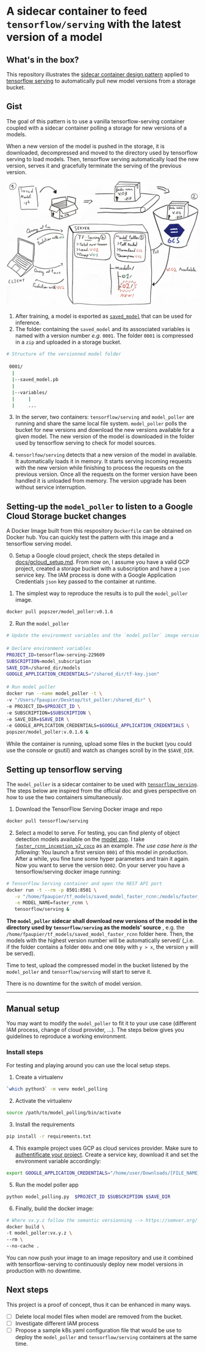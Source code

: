 # A sidecar container to feed `tensorflow/serving` with the latest version of a model

## What's in the box?
This repository illustrates the [sidecar container design pattern](https://docs.microsoft.com/en-us/azure/architecture/patterns/sidecar) applied to [tensorflow serving](https://www.tensorflow.org/serving/) to automatically pull new model versions from a storage bucket.

## Gist 
The goal of this pattern is to use a vanilla tensorflow-serving container coupled with a sidecar container polling a storage for new versions of a models.

When a new version of the model is pushed in  the storage, it is downloaded, decompressed and moved to the directory used by tensorflow serving to load models. 
Then, tensorflow serving automatically load the new version, serves it and gracefully terminate the serving of the previous version.

![Model overview](assets/overview.png)

1. After training, a model is exported as  [`saved_model`](https://www.tensorflow.org/guide/saved_model) that can be used for inference.  
2. The folder containing the `saved_model` and its assosciated variables is named with a version number _e.g._ `0001`. The folder `0001` is compressed in a `zip` and uploaded in a storage bucket.
```bash
# Structure of the versionned model folder

 0001/
  |
  |--saved_model.pb 
  |
  |--variables/
  |     |
  |     ...
```

3. In the server, two containers: `tensorflow/serving` and `model_poller` are running and share the same local file system. `model_poller` polls the bucket for new versions and download the new versions available for a given model. The new version of the model is downloaded in the folder used by tensorflow serving to check for model sources.

4. `tensorlfow/serving` detects that a new version of the model in available. It automatically loads it in memory. It starts serving incoming requests with the new version while finishing to process the requests on the previous version. Once all the requests on the former version have been handled it is unloaded from memory. The version upgrade has been without service interruption.
 

## Setting-up the `model_poller` to listen to a Google Cloud Storage bucket changes

A Docker Image built from this respository `Dockerfile` can be obtained on Docker hub. You can quickly test the pattern with this image and a tensorflow serving model.

0. Setup a Google cloud project, check the steps detailed in [docs/gcloud_setup.md](docs/gcloud_setup.md).
From now on, I assume you have a valid GCP project, created a storage bucket with a subscription and have a `json` service key. The IAM process is done with a Google Application Credentials `json` key passed to the container at runtime. 

1. The simplest way to reproduce the results is to pull the `model_poller` image.
```bash
docker pull popszer/model_poller:v0.1.6
```

2. Run the `model_poller`
```bash
# Update the environment variables and the `model_poller` image version accordingly

# Declare environment variables
PROJECT_ID=tensorflow-serving-229609
SUBSCRIPTION=model_subscription
SAVE_DIR=/shared_dir/models
GOOGLE_APPLICATION_CREDENTIALS="/shared_dir/tf-key.json"

# Run model poller
docker run --name model_poller -t \
-v "/Users/fpaupier/Desktop/tst_poller:/shared_dir" \
-e PROJECT_ID=$PROJECT_ID \
-e SUBSCRIPTION=$SUBSCRIPTION \
-e SAVE_DIR=$SAVE_DIR \
-e GOOGLE_APPLICATION_CREDENTIALS=$GOOGLE_APPLICATION_CREDENTIALS \
popszer/model_poller:v.0.1.6 &
``` 

While the container is running, upload some files in the 
bucket (you could use the console or gsutil) and watch as changes scroll by
in the `$SAVE_DIR`.

## Setting up tensorflow serving

The `model_poller` is a sidecar container to be used with [`tensorflow_serving`](https://www.tensorflow.org/serving/). The steps below are inspired from the official doc and gives perspective on how to use the two containers simultaneously.

1. Download the TensorFlow Serving Docker image and repo
```bash
docker pull tensorflow/serving
```
2. Select a model to serve. For testing, you can find plenty of object detection models available on the [model zoo](https://github.com/tensorflow/models/blob/master/research/object_detection/g3doc/detection_model_zoo.md).
I take [`faster_rcnn_inception_v2_coco`](http://download.tensorflow.org/models/object_detection/faster_rcnn_inception_v2_coco_2018_01_28.tar.gz) as an example. _The use case here is the following_:
You launch a first version `0001` of this model in production. After a while, you fine tune some hyper parameters and train it again. Now you want to serve the version `0002`.
On your server you have a tensorflow/serving docker image running:

```bash
# TensorFlow Serving container and open the REST API port
docker run -t --rm -p 8501:8501 \
   -v "/home/fpaupier/tf_models/saved_model_faster_rcnn:/models/faster_rcnn" \
   -e MODEL_NAME=faster_rcnn \
   tensorflow/serving &
```

**The `model_poller` sidecar shall download new versions of the model in the directory used by `tensorflow/serving` as the models' source** , e.g. the `/home/fpaupier/tf_models/saved_model_faster_rcnn` folder here. Then, the models with the highest version number will be automatically served/ (_i.e. if the folder contains a folder `000x` and one `000y` with `y > x`, the version `y` will be served).

Time to test, upload the compressed model in the bucket listened by the `model_poller` and `tensorflow/serving` will start to serve it.

There is no downtime for the switch of model version.

------------

## Manual setup
You may want to modify the `model_poller` to fit it to your use case (different IAM process, change of cloud provider, ...). The steps below gives you guidelines to reproduce a working environment.

### Install steps
For testing and playing around you can use the local setup steps.
1. Create a virtualenv
```bash
`which python3` -m venv model_polling
```

2. Activate the virtualenv 
```bash
source /path/to/model_polling/bin/activate
```

3. Install the requirements
```bash
pip install -r requirements.txt
```

4. This example project uses GCP as cloud services provider.
Make sure to [authentificate your project](https://cloud.google.com/docs/authentication/getting-started).
Create a service key, download it and set the environment variable accordingly:
```bash
export GOOGLE_APPLICATION_CREDENTIALS="/home/user/Downloads/[FILE_NAME].json"
```

5. Run the model poller app
```bash
python model_polling.py  $PROJECT_ID $SUBSCRIPTION $SAVE_DIR
```

6. Finally, build the docker image:
```bash
# Where vx.y.z follow the semantic versionning --> https://semver.org/
docker build \
-t model_poller:vx.y.z \
--rm \
--no-cache .
```

You can now push your image to an image repository and use it combined with tensorflow-serving to continuously deploy new model versions in production with no downtime.

## Next steps
This project is a proof of concept, thus it can be enhanced in many ways.

- [ ] Delete local model files when model are removed from the bucket.
- [ ] Investigate different IAM process 
- [ ] Propose a sample k8s.yaml configuration file that would be use to deploy the `model_poller` and `tensorflow/serving` containers at the same time.